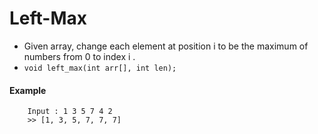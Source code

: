 # Left-Max

- Given array, change each element at position i to be the maximum of numbers from 0 to index i .
- `void left_max(int arr[], int len);`

#### Example
```
    Input : 1 3 5 7 4 2
    >> [1, 3, 5, 7, 7, 7]
```
